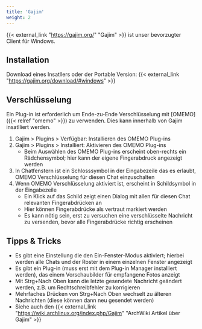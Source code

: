 ```yaml
---
title: 'Gajim'
weight: 2
---
```


{{< external_link "https://gajim.org/" "Gajim" >}} ist unser bevorzugter Client für Windows.

## Installation

Download eines Insatllers oder der Portable Version: {{< external_link "https://gajim.org/download/#windows" >}}

## Verschlüsselung

Ein Plug-in ist erforderlich um Ende-zu-Ende Verschlüsselung mit [OMEMO]({{< relref "omemo" >}}) zu verwenden. Dies kann innerhalb von Gajim insatlliert werden.

1. Gajim > Plugins > Verfügbar: Installieren des OMEMO Plug-ins
2. Gajim > Plugins > Installiert: Aktivieren des OMEMO Plug-ins
	- Beim Auswählen des OMEMO Plug-ins erscheint oben-rechts ein Rädchensymbol; hier kann der eigene Fingerabdruck angezeigt werden
3. In Chatfenstern ist ein Schlosssymbol in der Eingabezeile das es erlaubt, OMEMO Verschlüsselung für diesen Chat einzuschalten
4. Wenn OMEMO Verschlüsselung aktiviert ist, erscheint in Schildsymbol in der Eingabezeile
	- Ein Klick auf das Schild zeigt einen Dialog mit allen für diesen Chat relevanten Fingerabdrücken an
	- Hier können Fingerabdrücke als vertraut markiert werden
	- Es kann nötig sein, erst zu versuchen eine verschlüsselte Nachricht zu versenden, bevor alle Fingerabdrücke richtig erscheinen

## Tipps & Tricks

* Es gibt eine Einstellung die den Ein-Fenster-Modus aktiviert; hierbei werden alle Chats und der Roster in einem einzelnen Fenster angezeigt
* Es gibt ein Plug-in (muss erst mit dem Plug-in Manager installiert werden), das einem Vorschaubilder für empfangene Fotos anzeigt
* Mit Strg+Nach Oben kann die letzte gesendete Nachricht geändert werden, z.B. um Rechtschreibfehler zu korrigieren
* Mehrfaches Drücken von Strg+Nach Oben wechselt zu älteren Nachrichten (diese können dann neu gesendet werden)
* Siehe auch den {{< external_link "https://wiki.archlinux.org/index.php/Gajim" "ArchWiki Artikel über Gajim" >}}
